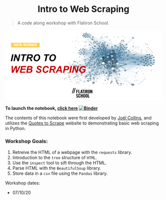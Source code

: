 <center><h1>Intro to Web Scraping</h1></center>

>A code along workshop with Flatiron School. 

<center><img src='static/graphic.png'></img></center>

**To launch the notebook, [click here](https://mybinder.org/v2/gh/flatiron-school/intro_to_webscraping/master?filepath=%2Findex.ipynb) [![Binder](https://mybinder.org/badge_logo.svg)](https://mybinder.org/v2/gh/flatiron-school/intro_to_webscraping/master?filepath=%2Findex.ipynb)**

The contents of this notebook were first developed by [Joél Collins](https://github.com/joelsewhere), and utilizes the [Quotes to Scrape](http://quotes.toscrape.com/) website to demonstrating basic web scraping in Python. 

### Workshop Goals:
1. Retreive the HTML of a webpage with the `requests` library.
2. Introduction to the `tree` structure of `HTML`.
3. Use the `inspect` tool to sift through the HTML.
4. Parse HTML with the `BeautifulSoup` library.
5. Store data in a `csv` file using the `Pandas` library.

Workshop dates:
- 07/10/20


